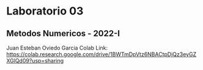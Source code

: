# Laboratorio 03
## Metodos Numericos - 2022-I
Juan Esteban Oviedo Garcia
Colab Link: https://colab.research.google.com/drive/1BWTmDpVtz6NBACtpDjQz3eyGZXGlQd09?usp=sharing
